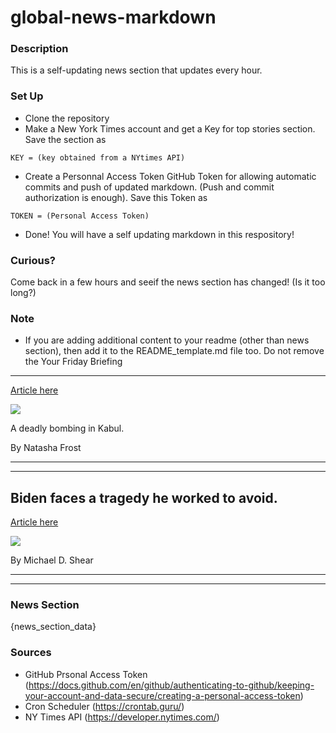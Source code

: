 # global-news-markdown

### Description 
This is a self-updating news section that updates every hour.

### Set Up 
* Clone the repository
* Make a New York Times account and get a Key for top stories section. Save the section as 
 ```
 KEY = (key obtained from a NYtimes API)
 ```
*  Create a Personnal Access Token GitHub Token for allowing automatic commits and push of updated markdown. (Push and commit authorization is enough). Save this Token as 
```
TOKEN = (Personal Access Token)
```
* Done! You will have a self updating markdown in this respository!

### Curious?
Come back in a few hours and seeif the news section has changed! (Is it too long?)

### Note
* If you are adding additional content to your readme (other than news section), then add it to the README_template.md file too. Do not remove the Your Friday Briefing
--------------------

[Article here](https://www.nytimes.com/2021/08/27/briefing/afghanistan-bombing-brexit.html)

[![](https://static01.nyt.com/images/2021/08/26/world/27-am-briefing-europe-afghanistan/merlin_193709289_86a82b6d-16d0-4fe6-b7bd-fddb73e377db-superJumbo.jpg)](https://www.nytimes.com/2021/08/27/briefing/afghanistan-bombing-brexit.html)

A deadly bombing in Kabul.

By Natasha Frost

* * *

* * *

Biden faces a tragedy he worked to avoid.
-----------------------------------------

[Article here](https://www.nytimes.com/2021/08/27/world/biden-faces-a-tragedy-he-worked-to-avoid.html)

[![](https://static01.nyt.com/images/2021/09/26/us/politics/26afghan-brief-biden-today/merlin_193727367_3bf1bcd1-49b4-437c-a867-1790814563cf-superJumbo.jpg)](https://www.nytimes.com/2021/08/27/world/biden-faces-a-tragedy-he-worked-to-avoid.html)

By Michael D. Shear

* * *

* * *

### News Section 
{news_section_data}


### Sources 
* GitHub Prsonal Access Token (https://docs.github.com/en/github/authenticating-to-github/keeping-your-account-and-data-secure/creating-a-personal-access-token)
* Cron Scheduler (https://crontab.guru/)
* NY Times API (https://developer.nytimes.com/)
